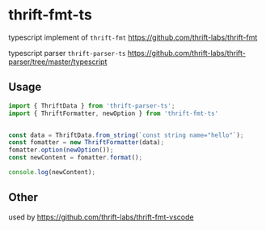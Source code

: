 # thrift-fmt-ts

typescript implement of `thrift-fmt` https://github.com/thrift-labs/thrift-fmt

typescript parser `thrift-parser-ts` https://github.com/thrift-labs/thrift-parser/tree/master/typescript

## Usage

```typescript
import { ThriftData } from 'thrift-parser-ts';
import { ThriftFormatter, newOption } from 'thrift-fmt-ts'


const data = ThriftData.from_string(`const string name="hello"`);
const fomatter = new ThriftFormatter(data);
fomatter.option(newOption());
const newContent = fomatter.format();

console.log(newContent);
```

## Other

used by https://github.com/thrift-labs/thrift-fmt-vscode

